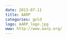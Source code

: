```yaml
---
date: 2013-07-11
title: AARP
categories: gold
logo: AARP_logo.jpg
www: http://www.aarp.org/
---
```

